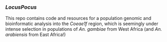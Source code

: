### *LocusPocus*

This repo contains code and resources for a population genomic and bioinformatic analysis into the *Coeae1f* region, which is seemingly under intense selection in populations of *An. gambiae* from West Africa (and *An. arabiensis* from East Africa!)
